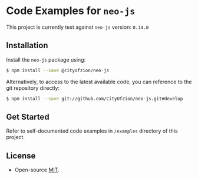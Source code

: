 # Code Examples for `neo-js`

This project is currently test against `neo-js` version: `0.14.0`

## Installation

Install the `neo-js` package using:

```bash
$ npm install --save @cityofzion/neo-js
```

Alternatively, to access to the latest available code, you can reference to the git repository directly:

```bash
$ npm install --save git://github.com/CityOfZion/neo-js.git#develop
```

## Get Started

Refer to self-documented code examples in `/examples` directory of this project.

## License

* Open-source [MIT](https://github.com/rockacola/neo-js-examples/blob/master/LICENSE.md).
